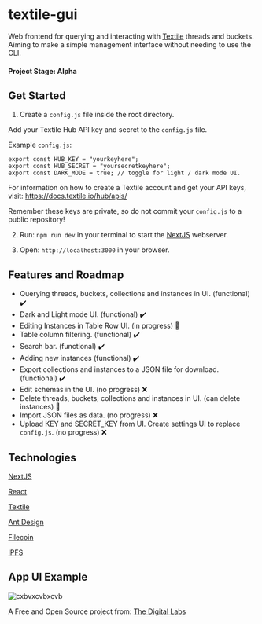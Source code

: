 # textile-gui
Web frontend for querying and interacting with [Textile](https://www.textile.io/) threads and buckets. Aiming to make a simple management interface without needing to use the CLI.

#### Project Stage: Alpha

## Get Started

1. Create a `config.js` file inside the root directory.

Add your Textile Hub API key and secret to the `config.js` file. 

Example `config.js`:
```
export const HUB_KEY = "yourkeyhere";
export const HUB_SECRET = "yoursecretkeyhere";
export const DARK_MODE = true; // toggle for light / dark mode UI.
```

For information on how to create a Textile account and get your API keys, visit: https://docs.textile.io/hub/apis/

Remember these keys are private, so do not commit your `config.js` to a public repository!

2. Run: `npm run dev` in your terminal to start the [NextJS](https://nextjs.org/) webserver.

3. Open: `http://localhost:3000` in your browser.

## Features and Roadmap

- Querying threads, buckets, collections and instances in UI. (functional) ✔️
- Dark and Light mode UI. (functional) ✔️
- Editing Instances in Table Row UI. (in progress) 🚧
- Table column filtering. (functional) ✔️
- Search bar. (functional) ✔️
- Adding new instances (functional) ✔️
- Export collections and instances to a JSON file for download. (functional) ✔️
- Edit schemas in the UI. (no progress) ❌
- Delete threads, buckets, collections and instances in UI. (can delete instances) 🚧
- Import JSON files as data. (no progress) ❌
- Upload KEY and SECRET_KEY from UI. Create settings UI to replace `config.js`. (no progress) ❌

## Technologies

[NextJS](https://nextjs.org/)

[React](https://reactjs.org/)

[Textile](https://www.textile.io/)

[Ant Design](https://ant.design/)

[Filecoin](https://filecoin.io/)

[IPFS](https://ipfs.io/)

## App UI Example

![cxbvxcvbxcvb](https://user-images.githubusercontent.com/27584221/116507622-748cf680-a874-11eb-8316-090585d65fbc.PNG)

A Free and Open Source project from: [The Digital Labs](https://github.com/the-digital-labs)

